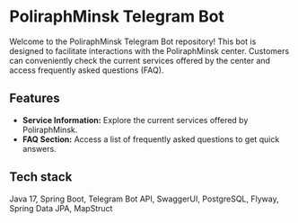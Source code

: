 # PoliraphMinsk Telegram Bot

Welcome to the PoliraphMinsk Telegram Bot repository! 
This bot is designed to facilitate interactions with the PoliraphMinsk center.
Customers can conveniently check the current services offered by the center and access frequently asked questions (FAQ).

## Features

- **Service Information:** Explore the current services offered by PoliraphMinsk.
- **FAQ Section:** Access a list of frequently asked questions to get quick answers.

## Tech stack
Java 17, Spring Boot, Telegram Bot API, SwaggerUI, PostgreSQL, Flyway, Spring Data JPA, MapStruct
